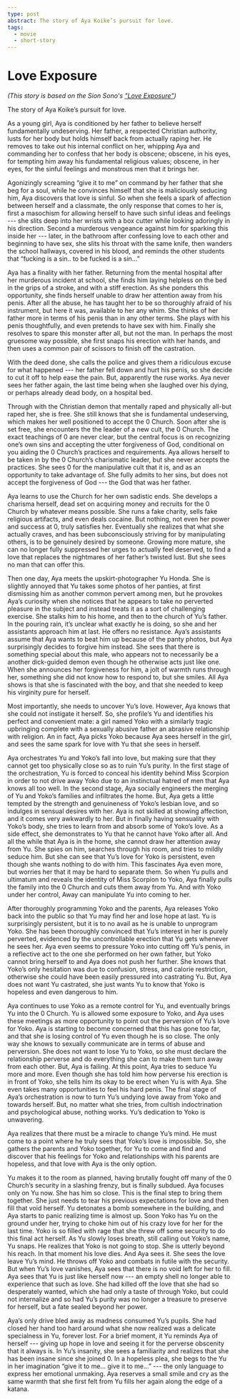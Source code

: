 ```yaml
---
type: post
abstract: The story of Aya Koike’s pursuit for love.
tags:
  - movie
  - short-story
---
```


# Love Exposure

_(This story is based on the Sion Sono's ["Love Exposure"](https://en.wikipedia.org/wiki/Love_Exposure))_

The story of Aya Koike’s pursuit for love.

As a young girl, Aya is conditioned by her father to believe herself
fundamentally undeserving. Her father, a respected Christian authority, lusts
for her body but holds himself back from actually raping her. He removes to take
out his internal conflict on her, whipping Aya and commanding her to confess
that her body is obscene; obscene, in his eyes, for tempting him away his
fundamental religious values; obscene, in her eyes, for the sinful feelings and
monstrous men that it brings her.

Agonizingly screaming “give it to me” on command by her father that she beg for
a soul, while he  convinces himself that she is maliciously seducing him, Aya
discovers that love is sinful. So when she feels a spark of affection between
herself and a classmate, the only response that comes to her is, first a
masochism for allowing herself to have such sinful ideas and feelings --- she
slits deep into her wrists with a box cutter while looking adoringly in his
direction. Second a murderous vengeance against him for sparking this inside her
--- later, in the bathroom after confessing love to each other and beginning to
have sex, she slits his throat with the same knife, then wanders the school
hallways, covered in his blood, and reminds the other students that “fucking is
a sin.. to be fucked is a sin…”

Aya has a finality with her father. Returning from the mental hospital after her
murderous incident at school, she finds him laying helpless on the bed in the
grips of a stroke, and with a stiff erection. As she ponders this opportunity,
she finds herself unable to draw her attention away from his penis. After all
the abuse, he has taught her to be so thoroughly afraid of his instrument, but
here it was, available to her any whim. She thinks of her father more in terms
of his penis than in any other terms. She plays with his penis thoughtfully, and
even pretends to have sex with him. Finally she resolves to spare this monster
after all, but not the man. In perhaps the most gruesome way possible, she first
snaps his erection with her hands, and then uses a common pair of scissors to
finish off the castration.

With the deed done, she calls the police and gives them a ridiculous excuse for
what happened --- her father fell down and hurt his penis, so she decide to cut
it off to help ease the pain. But, apparently the  ruse works. Aya never sees
her father again, the last time being when she laughed over his dying, or
perhaps already dead body, on a hospital bed.

Through with the Christian demon that mentally raped and physically all-but
raped her, she is free. She still knows that she is fundamental undeserving,
which makes her well positioned to accept the 0 Church. Soon after she is set
free, she encounters the the leader of a new cult, the 0 Church. The exact
teachings of 0 are never clear, but the central focus is on recognizing one’s
own sins and accepting the utter forgiveness of God, conditional on you aiding
the 0 Church’s practices and requirements. Aya allows herself to be taken in by
the 0 Church’s charismatic leader, but she never accepts the practices. She sees
0 for the manipulative cult that it is, and as an opportunity to take advantage
of. She fully admits to her sins, but does not accept the forgiveness of God ---
the God that was her father.

Aya learns to use the Church for her own sadistic ends. She develops a charisma
herself, dead set on acquiring money and recruits for the 0 Church by whatever
means possible. She runs a fake charity, sells fake religious artifacts, and
even deals cocaine. But nothing, not even her power and success at 0, truly
satisfies her. Eventually she realizes that what she actually craves, and has
been subconsciously striving for by manipulating others, is to be genuinely
desired by someone. Growing more mature, she can no longer fully suppressed her
urges to  actually feel deserved, to find a love that replaces the nightmares of
her father’s twisted lust. But she sees no man that can offer this.

Then one day, Aya meets the upskirt-photographer Yu Honda. She is slightly
annoyed that Yu takes some photos of her panties, at first dismissing him as
another common pervert among men, but he provokes Aya’s curiosity when she
notices that he appears to take no perverted pleasure in the subject and instead
treats it as a sort of challenging exercise. She stalks him to his home, and
then to the church of Yu’s father. In the pouring rain, it’s unclear what
exactly he is doing, so she and her assistants approach him at last. He offers
no resistance. Aya’s assistants assume that Aya wants to beat him up because of
the panty photos, but Aya surprisingly decides to forgive him instead. She sees
that there is something special about this male, who appears not to necessarily
be a another dick-guided demon even though he otherwise acts just like one. When
she announces her forgiveness for him, a jolt of warmth runs through her,
something she did not know how to respond to, but she smiles. All Aya shows is
that she is fascinated with the boy, and that she needed to keep his virginity
pure for herself.

Most importantly, she needs to uncover Yu’s love. However, Aya knows that she
could not instigate it herself. So, she profile’s Yu and identifies his perfect
and convenient mate: a girl named Yoko with a similarly tragic upbringing
complete with a sexually abusive father an abrasive relationship with religion.
An in fact, Aya picks Yoko because Aya sees herself in the girl, and sees the
same spark for love with Yu that she sees in herself.

Aya orchestrates Yu and Yoko’s fall into love, but making sure that they cannot
get too physically close so as to ruin Yu’s purity. In the first stage of the
orchestration, Yu is forced to conceal his identity behind Miss Scorpion in
order to not drive away Yoko due to an instinctual hatred of men that Aya knows
all too well. In the second stage, Aya socially engineers the merging of Yu and
Yoko’s families and infiltrates the home. But, Aya gets a little tempted by the
strength and genuineness of Yoko’s lesbian love, and so indulges in sensual
desires with her. Aya is not skilled at showing affection, and it comes very
awkwardly to her. But in finally having sensuality with Yoko’s body, she tries
to learn from and absorb some of Yoko’s love. As a side effect, she demonstrates
to Yu that he cannot have Yoko after all. And all the while that Aya is in the
home, she cannot draw her attention away from Yu. She spies on him, searches
through his room, and tries to mildly seduce him. But she can see that Yu’s love
for Yoko is persistent, even though she wants nothing to do with him. This
fascinates Aya even more, but worries her that it may be hard to separate them.
So when Yu pulls and ultimatum and reveals the identity of Miss Scorpion to
Yoko, Aya finally pulls the family into  the 0 Church and cuts them away from
Yu. And with Yoko under her control, Away can manipulate Yu into coming to her.

After thoroughly programming Yoko and the parents, Aya releases Yoko back into
the public so that Yu may find her and lose hope at last. Yu is surprisingly
persistent, but it is to no avail as he is unable to unprogram Yoko. She has
been thoroughly convinced that Yu’s interest in her is purely perverted,
evidenced by the uncontrollable erection that Yu gets whenever he sees her. Aya
even seems to pressure Yoko into cutting off Yu’s penis, in a reflective act to
the one she performed on her own father, but Yoko cannot bring herself to and
Aya does not push her further. She knows that Yoko’s only hesitation was due to
confusion, stress, and calorie restriction, otherwise she could have been easily
pressured into castrating Yu. But, Aya does not want Yu castrated, she just
wants Yu to know that Yoko is hopeless and even dangerous to him.

Aya continues to use Yoko as a remote control for Yu, and eventually brings Yu
into the 0 Church. Yu is allowed some exposure to Yoko, and Aya uses these
meetings as more opportunity to point out the perversion of Yu’s love for Yoko.
Aya is starting to become concerned that this has gone too far, and that she is
losing control of Yu even though he is so close. The only way she knows to
sexually communicate are in terms of abuse and perversion. She does not want to
lose Yu to Yoko, so she must declare the relationship perverse and do everything
she can to make them turn away from each other. But, Aya is failing. At this
point, Aya tries to seduce Yu more and more. Even though she has told him how
perverse his erection is in front of Yoko, she tells him its okay to be erect
when Yu is with Aya. She even takes many opportunities to feel his hard penis.
The final stage of Aya’s orchestration is now to turn Yu’s undying love away
from Yoko and towards herself. But, no matter what she tries, from cultish
indoctrination and psychological abuse, nothing works. Yu’s dedication to Yoko
is unwavering.

Aya realizes that there must be a miracle to change Yu’s mind. He must come to a
point where he truly sees that Yoko’s love is impossible. So, she gathers the
parents and Yoko together, for Yu to come and find and discover that his
feelings for Yoko and relationships with his parents are hopeless, and that love
with Aya is the only option.

Yu makes it to the room as planned, having brutally fought off many of the 0
Church’s security in a slashing frenzy, but is finally subdued.  Aya focuses
only on Yu now. She has him so close. This is the final step to bring them
together. She just needs to tear his previous expectations for love and then
fill that void herself. Yu detonates a bomb somewhere in the building, and Aya
starts to panic realizing time is almost up. Soon Yoko has Yu on the ground
under her, trying to choke him out of his crazy love for her for the last time.
Yoko is so filled with rage that she threw off some security to do this final
act herself. As Yu slowly loses breath, still calling out Yoko’s name, Yu snaps.
He realizes that Yoko is not going to stop. She is utterly beyond his reach. In
that moment his love dies. And Aya sees it. She sees the love leave Yu’s mind.
He throws off Yoko and combats in futile with the security. But when Yu’s love
vanishes, Aya sees that there is no void left for her to fill. Aya  sees that Yu
is just like herself now --- an empty shell no longer able to experience that
such as love. She had killed off the love that she had so desperately wanted,
which she had only a taste of through Yoko, but could not internalize and so had
Yu’s purity was no longer a treasure to preserve for herself, but a fate sealed
beyond her power.

Aya’s only drive bled away as madness consumed Yu’s pupils. She had closed her
hand too hard around what she now realized was a delicate specialness in Yu,
forever lost. For a brief moment, it Yu reminds Aya of herself --- giving up
hope in love and seeing it for the perverse obscenity that it always is. In Yu’s
insanity, she sees a familiarity and realizes that she has been insane since she
joined 0. In a hopeless plea, she begs to the Yu in her imagination “give it to
me… give it to me…” --- the only language to express her emotional unmaking. Aya
reserves a small smile and cry as the same warmth that she first felt from Yu
fills her again along the edge of a katana.
